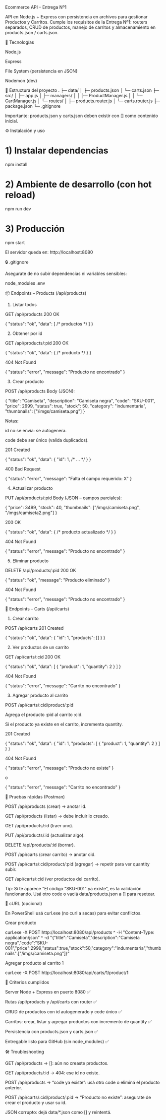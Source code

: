 Ecommerce API – Entrega Nº1

API en Node.js + Express con persistencia en archivos para gestionar Productos y Carritos. Cumple los requisitos de la Entrega Nº1: routers separados, CRUD de productos, manejo de carritos y almacenamiento en products.json / carts.json.

🚀 Tecnologías

Node.js

Express

File System (persistencia en JSON)

Nodemon (dev)

📁 Estructura del proyecto
.
├─ data/
│  ├─ products.json
│  └─ carts.json
├─ src/
│  ├─ app.js
│  ├─ managers/
│  │  ├─ ProductManager.js
│  │  └─ CartManager.js
│  └─ routes/
│     ├─ products.router.js
│     └─ carts.router.js
├─ package.json
└─ .gitignore


Importante: products.json y carts.json deben existir con [] como contenido inicial.

⚙️ Instalación y uso
# 1) Instalar dependencias
npm install

# 2) Ambiente de desarrollo (con hot reload)
npm run dev

# 3) Producción
npm start


El servidor queda en: http://localhost:8080

🔒 .gitignore

Asegurate de no subir dependencias ni variables sensibles:

node_modules
.env

📦 Endpoints – Products (/api/products)
1) Listar todos

GET /api/products
200 OK

{ "status": "ok", "data": [ /* productos */ ] }

2) Obtener por id

GET /api/products/:pid
200 OK

{ "status": "ok", "data": { /* producto */ } }


404 Not Found

{ "status": "error", "message": "Producto no encontrado" }

3) Crear producto

POST /api/products
Body (JSON):

{
  "title": "Camiseta",
  "description": "Camiseta negra",
  "code": "SKU-001",
  "price": 2999,
  "status": true,
  "stock": 50,
  "category": "indumentaria",
  "thumbnails": ["/imgs/camiseta.png"]
}


Notas:

id no se envía: se autogenera.

code debe ser único (valida duplicados).

201 Created

{ "status": "ok", "data": { "id": 1, /* ... */ } }


400 Bad Request

{ "status": "error", "message": "Falta el campo requerido: X" }

4) Actualizar producto

PUT /api/products/:pid
Body (JSON – campos parciales):

{
  "price": 3499,
  "stock": 40,
  "thumbnails": ["/imgs/camiseta.png", "/imgs/camiseta2.png"]
}


200 OK

{ "status": "ok", "data": { /* producto actualizado */ } }


404 Not Found

{ "status": "error", "message": "Producto no encontrado" }

5) Eliminar producto

DELETE /api/products/:pid
200 OK

{ "status": "ok", "message": "Producto eliminado" }


404 Not Found

{ "status": "error", "message": "Producto no encontrado" }

🛒 Endpoints – Carts (/api/carts)
1) Crear carrito

POST /api/carts
201 Created

{ "status": "ok", "data": { "id": 1, "products": [] } }

2) Ver productos de un carrito

GET /api/carts/:cid
200 OK

{ "status": "ok", "data": [ { "product": 1, "quantity": 2 } ] }


404 Not Found

{ "status": "error", "message": "Carrito no encontrado" }

3) Agregar producto al carrito

POST /api/carts/:cid/product/:pid

Agrega el producto :pid al carrito :cid.

Si el producto ya existe en el carrito, incrementa quantity.

201 Created

{ "status": "ok", "data": { "id": 1, "products": [ { "product": 1, "quantity": 2 } ] } }


404 Not Found

{ "status": "error", "message": "Producto no existe" }


o

{ "status": "error", "message": "Carrito no encontrado" }

🧪 Pruebas rápidas (Postman)

POST /api/products (crear) → anotar id.

GET /api/products (listar) → debe incluir lo creado.

GET /api/products/:id (traer uno).

PUT /api/products/:id (actualizar algo).

DELETE /api/products/:id (borrar).

POST /api/carts (crear carrito) → anotar cid.

POST /api/carts/:cid/product/:pid (agregar) → repetir para ver quantity subir.

GET /api/carts/:cid (ver productos del carrito).

Tip: Si te aparece "El código \"SKU-001\" ya existe", es la validación funcionando. Usá otro code o vaciá data/products.json a [] para resetear.

🧰 cURL (opcional)

En PowerShell usá curl.exe (no curl a secas) para evitar conflictos.

Crear producto

curl.exe -X POST http://localhost:8080/api/products ^
 -H "Content-Type: application/json" ^
 -d "{\"title\":\"Camiseta\",\"description\":\"Camiseta negra\",\"code\":\"SKU-001\",\"price\":2999,\"status\":true,\"stock\":50,\"category\":\"indumentaria\",\"thumbnails\":[\"/imgs/camiseta.png\"]}"


Agregar producto al carrito 1

curl.exe -X POST http://localhost:8080/api/carts/1/product/1

🧩 Criterios cumplidos

Server Node + Express en puerto 8080 ✅

Rutas /api/products y /api/carts con router ✅

CRUD de productos con id autogenerado y code único ✅

Carritos: crear, listar y agregar productos con incremento de quantity ✅

Persistencia con products.json y carts.json ✅

Entregable listo para GitHub (sin node_modules) ✅

🛠 Troubleshooting

GET /api/products → []: aún no creaste productos.

GET /api/products/:id → 404: ese id no existe.

POST /api/products → “code ya existe”: usá otro code o eliminá el producto anterior.

POST /api/carts/:cid/product/:pid → “Producto no existe”: asegurate de crear el producto y usar su id.

JSON corrupto: dejá data/*.json como [] y reintentá.
